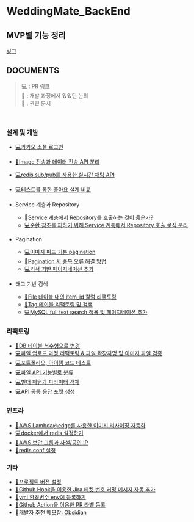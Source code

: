 # WeddingMate_BackEnd

## MVP별 기능 정리
[링크](https://github.com/SWM-Space-Odyssey/WeddingMate_BackEnd/issues/112)

## DOCUMENTS
> 💻 : PR 링크 <br>
> 🤔 : 개발 과정에서 있었던 논의<br>
> 📃 : 관련 문서
<br>

### 설계 및 개발
- [💻카카오 소셜 로그인](https://github.com/SWM-Space-Odyssey/WeddingMate_BackEnd/discussions/19)
- [🤔Image 전송과 데이터 전송 API 분리](https://github.com/SWM-Space-Odyssey/WeddingMate_BackEnd/discussions/21)
- [💻redis sub/pub를 사용한 실시간 채팅 API](https://github.com/SWM-Space-Odyssey/WeddingMate_BackEnd/pull/89)
- [💻테스트를 통한 좋아요 설계 비교](https://github.com/SWM-Space-Odyssey/WeddingMate_BackEnd/pull/82)

- Service 계층과 Repository
   - [🤔Service 계층에서 Repository를 호출하는 것이 옳은가?](https://github.com/SWM-Space-Odyssey/WeddingMate_BackEnd/discussions/22)
   - [💻순환 참조를 피하기 위해 Service 계층에서 Repository 호출 로직 분리](https://github.com/SWM-Space-Odyssey/WeddingMate_BackEnd/pull/113)
- Pagination
   - [💻이미지 피드 기본 pagination](https://github.com/SWM-Space-Odyssey/WeddingMate_BackEnd/pull/39)
   - [🤔Pagination 시 중복 오류 해결 방법](https://github.com/SWM-Space-Odyssey/WeddingMate_BackEnd/discussions/78)
   - [💻커서 기반 페이지네이션 추가](https://github.com/SWM-Space-Odyssey/WeddingMate_BackEnd/pull/91)
 
- 태그 기반 검색
   - [🤔File 테이블 내의 item_id 칼럼 리팩토링](https://github.com/SWM-Space-Odyssey/WeddingMate_BackEnd/discussions/53)
   - [🤔Tag 테이블 리팩토링 및 검색](https://github.com/SWM-Space-Odyssey/WeddingMate_BackEnd/discussions/54)
   - [💻MySQL full text search 적용 및 페이지네이션 추가](https://github.com/SWM-Space-Odyssey/WeddingMate_BackEnd/pull/95)

### 리팩토링
- [📃DB 테이블 복수형으로 변경](https://github.com/SWM-Space-Odyssey/WeddingMate_BackEnd/discussions/80)
- [💻파일 업로드 과정 리팩토링 & 파일 확장자명 및 이미지 파일 검증](https://github.com/SWM-Space-Odyssey/WeddingMate_BackEnd/pull/47)
- [💻포트폴리오, 아이템 코드 테스트](https://github.com/SWM-Space-Odyssey/WeddingMate_BackEnd/pull/56)
- [💻파일 API 기능별로 분류](https://github.com/SWM-Space-Odyssey/WeddingMate_BackEnd/pull/59)
- [💻빌더 패턴과 파라미터 객체](https://github.com/SWM-Space-Odyssey/WeddingMate_BackEnd/pull/61)
- [💻API 공통 응답 포맷 생성](https://github.com/SWM-Space-Odyssey/WeddingMate_BackEnd/pull/52)

### 인프라
- [🤔AWS Lambda@edge를 사용한 이미지 리사이징 자동화](https://github.com/SWM-Space-Odyssey/WeddingMate_BackEnd/discussions/29)
- [💻docker에서 redis 설정하기](https://github.com/SWM-Space-Odyssey/WeddingMate_BackEnd/pull/25)
- [📃AWS 보안 그룹과 사설/공인 IP](https://github.com/SWM-Space-Odyssey/WeddingMate_BackEnd/discussions/81)
- [📃redis.conf 설정](https://github.com/SWM-Space-Odyssey/WeddingMate_BackEnd/discussions/17)

### 기타
- [📃프로젝트 버전 설정](https://dev-minji.tistory.com/212)
- [📃Github Hook을 이용한 Jira 티켓 번호 커밋 메시지 자동 추가](https://dev-minji.tistory.com/212)
- [📃yml 환경변수 env에 등록하기](https://github.com/SWM-Space-Odyssey/WeddingMate_BackEnd/discussions/13)
- [📃Github Action을 이용한 PR 라벨 등록](https://dev-minji.tistory.com/227)
- [📃개발자 추천 메모장: Obsidian](https://github.com/SWM-Space-Odyssey/WeddingMate_BackEnd/discussions/110)
